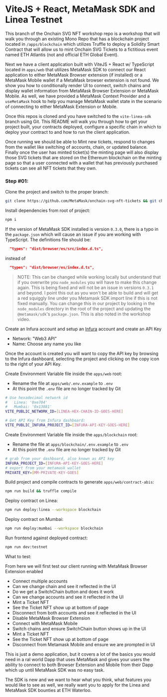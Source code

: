 # ViteJS + React, MetaMask SDK and Linea Testnet

This branch of the Onchain SVG NFT workshop repo is a workshop that will walk you through an existing Mono Repo that has a blockchain project located in `/apps/blockchain` which utilizes Truffle to deploy a Solidity Smart Contract that will allow us to mint Onchain SVG Tickets to a fictitious event named ETH Atlantis (not and official ETH Global Event).  

Next we have a client application built with ViteJS + React w/ TypeScript located in `apps/web` that utilizes MetaMask SDK to connect our React application to either MetaMask Browser extension (if installed) or a MetaMask Mobile wallet if a MetaMask browser extension is not found. We show you how to conditionally render UI to connect, switch chains and display wallet information from MetaMask Browser Extension or MetaMask Mobile. As well, we have provided a MetaMask Context Provider and a `useMetaMask` hook to help you manage MetaMask wallet state in the scenario of connecting to either MetaMask Extension or Mobile.

Once this repos is cloned and you have switched to the `vite-linea-sdk` branch using Git. This README will walk you through how to get your project built, your contracts deployed, configure a specific chain in which to deploy your contract to and how to run the client application.

Once running we should be able to Mint new tickets, respond to changes from the wallet like switching of accounts, chain, or updated balance. Finally once the user has minted ticket(s) the minting page will also display those SVG tickets that are stored on the Ethereum blockchain on the minting page so that a user connected with a wallet that has previously purchased tickets can see all NFT tickets that they own.

### Step #01: 

Clone the project and switch to the proper branch:

```bash
git clone https://github.com/MetaMask/onchain-svg-nft-tickets && git checkout vite-linea-sdk
```

Install dependencies from root of project:

```bash
npm i
```

If the version of MetaMask SDK installed is version `0.3.0`, there is a typo in the `package.json` which will cause an issue if you are working with TypeScript. The definitions file should be:

```json
  "types": "dist/browser/es/src/index.d.ts",
```

instead of

```json
  "types": "dist/browser/es/index.d.ts",
```

> NOTE: This can be changed while working locally but understand that if you overwrite you `node_modules` you will have to make this change again. This is being fixed and will not be an issue in versions `0.3.1` and beyond. I point this out as you won't be able to build and will get a red squiggly line under you Metamask SDK import line if this is not fixed manually. You can change this in our project by looking in the `node_modules` directory in the root of the project and updating the `@metamask/sdk`'s `package.json`. This is also noted in the workshop video.

Create an Infura account and setup an [Infura](https://www.infura.io) account and create an API Key 

- Network: "Web3 API"
- Name: Choose any name you like

Once the account is created you will want to copy the API key by browsing to the Infura dashboard, selecting the project and clicking on the copy icon to the right of your API Key.

Create Environment Variable file inside the `apps/web` root:

- Rename the file at `apps/web/.env.example` to `.env`
- At this point the `.env` file are no longer tracked by Git

```bash
# Use hexadecimal network id 
#   Linea: '0xe704'
#   Mumbai: '0x13881'
VITE_PUBLIC_NETWORK_ID=[LINEA-HEX-CHAIN-ID-GOES-HERE]

# Get API Key from Infura dashboard:
VITE_PUBLIC_INFURA_PROJECT_ID=[INFURA-API-KEY-GOES-HERE]
```

Create Environment Variable file inside the `apps/blockchain` root:

- Rename the file at `apps/blockchain/.env.example` to `.env`
- At this point the `.env` file are no longer tracked by Git

```bash
# grab from your dashboard, also known as API key
INFURA_PROJECT_ID=[INFURA-API-KEY-GOES-HERE]
# export from your metamask wallet
PRIVATE_KEY=[MM-PRIVATE-KEY-GOES]
```

Build project and compile contracts to generate `apps/web/contract-abis`:

```bash
npm run build && truffle compile
```

Deploy contract on Linea: 

```bash
npm run deploy:linea --workspace blockchain
```

Deploy contract on Mumbai: 

```bash
npm run deploy:mumbai --workspace blockchain
```

Run frontend against deployed contract: 

```bash
npm run dev:testnet
```

What to test:

From here we will first test our client running with MetaMask Browser Extension enabled

- Connect multiple accounts
- Can we change chain and see it reflected in the UI
- Do we get a SwitchChain button and does it work
- Can we change accounts and see it reflected in the UI
- Mint a Ticket NFT
- See the Ticket NFT show up at bottom of page
- Disconnect from both accounts and see it reflected in the UI
- Disable MetaMask Browser Extension
- Connect with MetaMask Mobile
- Switch chains and ensure SwitchChain button shows up in the UI
- Mint a Ticket NFT
- See the Ticket NFT show up at bottom of page
- Disconnect from Metamask Mobile and ensure we are prompted in UI

This is just a demo application, but it covers a lot of the basics you would need in a ral world Dapp that uses MetaMask and gives your users the ability to connect to both Browser Extension and Mobile from their Dapp which up until MetaMask SDK was no easy task.

The SDK is new and we want to hear what you think, what features you would like to see as well, we really want you to apply for the Linea and MetaMask SDK bounties at ETH Waterloo.